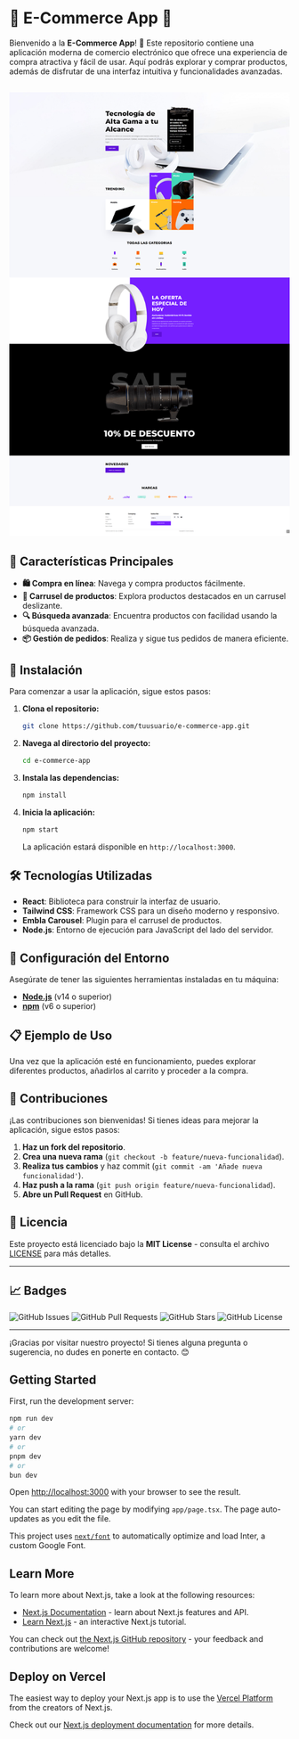 # 🎉 **E-Commerce App** 🛒

Bienvenido a la **E-Commerce App**! 🚀 Este repositorio contiene una aplicación moderna de comercio electrónico que ofrece una experiencia de compra atractiva y fácil de usar. Aquí podrás explorar y comprar productos, además de disfrutar de una interfaz intuitiva y funcionalidades avanzadas.

![Tesch-Commerce](https://github.com/OslarCode/tech-commerce/blob/master/public/images/Tech_Commerce.png)
---

## 📸 **Características Principales**

- **🛍️ Compra en línea**: Navega y compra productos fácilmente.
- **🔄 Carrusel de productos**: Explora productos destacados en un carrusel deslizante.
- **🔍 Búsqueda avanzada**: Encuentra productos con facilidad usando la búsqueda avanzada.
- **📦 Gestión de pedidos**: Realiza y sigue tus pedidos de manera eficiente.

## 🚀 **Instalación**

Para comenzar a usar la aplicación, sigue estos pasos:

1. **Clona el repositorio:**

   ```bash
   git clone https://github.com/tuusuario/e-commerce-app.git
   ```

2. **Navega al directorio del proyecto:**

   ```bash
   cd e-commerce-app
   ```

3. **Instala las dependencias:**

   ```bash
   npm install
   ```

4. **Inicia la aplicación:**

   ```bash
   npm start
   ```

   La aplicación estará disponible en `http://localhost:3000`.

## 🛠️ **Tecnologías Utilizadas**

- **React**: Biblioteca para construir la interfaz de usuario.
- **Tailwind CSS**: Framework CSS para un diseño moderno y responsivo.
- **Embla Carousel**: Plugin para el carrusel de productos.
- **Node.js**: Entorno de ejecución para JavaScript del lado del servidor.

## 🔧 **Configuración del Entorno**

Asegúrate de tener las siguientes herramientas instaladas en tu máquina:

- **[Node.js](https://nodejs.org/)** (v14 o superior)
- **[npm](https://www.npmjs.com/)** (v6 o superior)

## 📋 **Ejemplo de Uso**

Una vez que la aplicación esté en funcionamiento, puedes explorar diferentes productos, añadirlos al carrito y proceder a la compra.

## 🧩 **Contribuciones**

¡Las contribuciones son bienvenidas! Si tienes ideas para mejorar la aplicación, sigue estos pasos:

1. **Haz un fork del repositorio**.
2. **Crea una nueva rama** (`git checkout -b feature/nueva-funcionalidad`).
3. **Realiza tus cambios** y haz commit (`git commit -am 'Añade nueva funcionalidad'`).
4. **Haz push a la rama** (`git push origin feature/nueva-funcionalidad`).
5. **Abre un Pull Request** en GitHub.

## 📜 **Licencia**

Este proyecto está licenciado bajo la **MIT License** - consulta el archivo [LICENSE](LICENSE) para más detalles.

---

## 📈 **Badges**

![GitHub Issues](https://img.shields.io/github/issues/tuusuario/e-commerce-app)
![GitHub Pull Requests](https://img.shields.io/github/issues-pr/tuusuario/e-commerce-app)
![GitHub Stars](https://img.shields.io/github/stars/tuusuario/e-commerce-app?style=social)
![GitHub License](https://img.shields.io/github/license/tuusuario/e-commerce-app)

---

¡Gracias por visitar nuestro proyecto! Si tienes alguna pregunta o sugerencia, no dudes en ponerte en contacto. 😊

## Getting Started

First, run the development server:

```bash
npm run dev
# or
yarn dev
# or
pnpm dev
# or
bun dev
```

Open [http://localhost:3000](http://localhost:3000) with your browser to see the result.

You can start editing the page by modifying `app/page.tsx`. The page auto-updates as you edit the file.

This project uses [`next/font`](https://nextjs.org/docs/basic-features/font-optimization) to automatically optimize and load Inter, a custom Google Font.

## Learn More

To learn more about Next.js, take a look at the following resources:

- [Next.js Documentation](https://nextjs.org/docs) - learn about Next.js features and API.
- [Learn Next.js](https://nextjs.org/learn) - an interactive Next.js tutorial.

You can check out [the Next.js GitHub repository](https://github.com/vercel/next.js/) - your feedback and contributions are welcome!

## Deploy on Vercel

The easiest way to deploy your Next.js app is to use the [Vercel Platform](https://vercel.com/new?utm_medium=default-template&filter=next.js&utm_source=create-next-app&utm_campaign=create-next-app-readme) from the creators of Next.js.

Check out our [Next.js deployment documentation](https://nextjs.org/docs/deployment) for more details.

